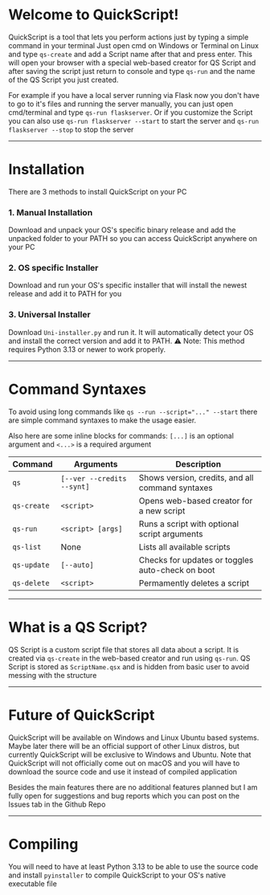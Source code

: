 # Welcome to QuickScript!
QuickScript is a tool that lets you perform actions just by typing a simple command in your terminal
Just open cmd on Windows or Terminal on Linux and type `qs-create` and add a Script name after that and press enter.
This will open your browser with a special web-based creator for QS Script and after saving the script just return to console and type `qs-run` and the name of the QS Script you just created.


For example if you have a local server running via Flask now you don't have to go to it's files and running the server manually, you can just open cmd/terminal and type `qs-run flaskserver`. Or if you customize the Script you can also use `qs-run flaskserver --start` to start the server and `qs-run flaskserver --stop` to stop the server

---

# Installation
There are 3 methods to install QuickScript on your PC

### 1. Manual Installation
Download and unpack your OS's specific binary release and add the unpacked folder to your PATH so you can access QuickScript anywhere on your PC

### 2. OS specific Installer
Download and run your OS's specific installer that will install the newest release and add it to PATH for you

### 3. Universal Installer
Download `Uni-installer.py` and run it. It will automatically detect your OS and install the correct version and add it to PATH. 
⚠️ Note: This method requires Python 3.13 or newer to work properly.

---

# Command Syntaxes
To avoid using long commands like `qs --run --script="..." --start` there are simple command syntaxes to make the usage easier.

Also here are some inline blocks for commands: `[...]` is an optional argument and `<...>` is a required argument

| Command | Arguments | Description |
|---------|-----------|-------------|
| `qs` | `[--ver --credits --synt]` | Shows version, credits, and all command syntaxes|
| `qs-create` | `<script>` | Opens web-based creator for a new script |
| `qs-run` | `<script> [args]` | Runs a script with optional script arguments |
| `qs-list` | None | Lists all available scripts |
| `qs-update` | `[--auto]` | Checks for updates or toggles auto-check on boot |
| `qs-delete` | `<script>` | Permamently deletes a script |

---

# What is a QS Script?
QS Script is a custom script file that stores all data about a script. It is created via `qs-create` in the web-based creator and run using `qs-run`. QS Script is stored as `ScriptName.qsx` and is hidden from basic user to avoid messing with the structure

---

# Future of QuickScript
QuickScript will be available on Windows and Linux Ubuntu based systems. Maybe later there will be an official support of other Linux distros, but currently QuickScript will be exclusive to Windows and Ubuntu. Note that QuickScript will not officially come out on macOS and you will have to download the source code and use it instead of compiled application

Besides the main features there are no additional features planned but I am fully open for suggestions and bug reports which you can post on the Issues tab in the Github Repo

---

# Compiling
You will need to have at least Python 3.13 to be able to use the source code and install `pyinstaller` to compile QuickScript to your OS's native executable file